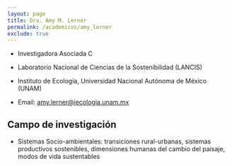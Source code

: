 ```yaml
---
layout: page
title: Dra. Amy M. Lerner
permalink: /academicos/amy_lerner
exclude: true
---
```


- Investigadora Asociada C

- Laboratorio Nacional de Ciencias de la Sostenibilidad (LANCIS)

- Instituto de Ecología, Universidad Nacional Autónoma de México (UNAM) 

- Email: amy.lerner@iecologia.unam.mx


## Campo de investigación

- Sistemas Socio-ambientales: transiciones rural-urbanas, sistemas productivos sostenibles, dimensiones humanas del cambio del paisaje, modos de vida sustentables


